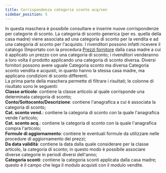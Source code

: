 ```yaml
---
title: Corrispondenza categorie sconto acq/ven
sidebar_position: 5
---
```


In questa maschera è possibile consultare e inserire nuove corrispondenze per categorie di sconto. La categoria di sconto generica (per es. quella della casa madre) viene associata ad una categoria di sconto per la vendita e ad una categoria di sconto per l'acquisto. 
I rivenditori possono infatti ricevere il catalogo (Importato con la procedura [Prezzi fornitore](/docs/purchase/purchase-price-lists/procedures/supplier-price) dalla casa madre a cui è applicato un prezzo con una categoria di sconto; i rivenditori venderanno a loro volta il prodotto applicando una categoria di sconto diversa. Diversi fornitori possono avere uguale Categoria sconto ma diversa Categoria sconto vendita e acquisti, in quanto hanno la stessa casa madre, ma applicano condizioni di sconto differenti.     
La prima parte della maschera permette di filtrare i risultati; le colonne di risultato sono le seguenti:           
**Classe articolo**: contiene la classe articolo al quale corrisponde una determinata categoria di sconto;         
**Conto/Sottoconto/Descrizione**: contiene l'anagrafica a cui è associata la categoria di sconto;        
**Cat. sconto vend.**: contiene la categoria di sconto con la quale l'anagrafica vende l'articolo;      
**Cat. sconto acq.**: contiene la categoria di sconto con la quale l'anagrafica compra l'articolo;        
**Formule di aggiornamento**: contiene le eventuali formule da utilizzare nelle procedure di aggiornamento dei prezzi;      
**Da data validità**: contiene la data dalla quale considerare per la classe articolo, la categoria di sconto; in questo modo è possibile associare diverse categorie in periodi diversi dell'anno;         
**Categoria sconti**: contiene la categoria sconti applicata dalla casa madre; questo è il campo che lega il modulo acquisti con il modulo vendite.